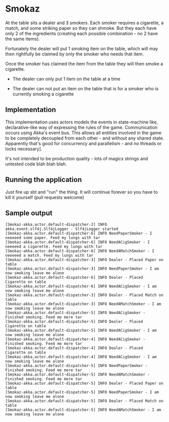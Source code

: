 # Smokaz
At the table sits a dealer and 3 smokers. Each smoker requires a cigarette, a match, and some striking paper so they can shmoke. But they each 
have only 2 of the ingredients (creating each possible combination - no 2 have the same items).

Fortunately the dealer will put 1 smoking item on the table, which will may then rightfully be claimed by only the smoker who needs that item.

Once the smoker has claimed the item from the table they will then smoke a cigarette.

- The dealer can only put 1 item on the table at a time

- The dealer can not put an item on the table that is for a smoker who is currently smoking a cigarette

## Implementation
This implementation uses actors models the events in state-machine like, declarative-like way of expressing the rules of the game. Communication occurs using
Akka's event bus. This allows all entities involved in the game to be completely decoupled from each other - and without any shared state. 
Apparently that's good for concurrency and parallelism - and no threads or locks necessary].

It's not intended to be production quality - lots of magics strings and untested code blah blah blah.

## Running the application
Just fire up sbt and "run" the thing. It will continue forever so you have to kill it yourself (pull requests welcome)

## Sample output
```
[Smokaz-akka.actor.default-dispatcher-2] INFO akka.event.slf4j.Slf4jLogger - Slf4jLogger started
[Smokaz-akka.actor.default-dispatcher-6] INFO NeedPaperSmoker - I neeeeed some paper. Feed my lungs with tar
[Smokaz-akka.actor.default-dispatcher-6] INFO NeedACigSmoker - I neeeeed a cigarette. Feed my lungs with tar
[Smokaz-akka.actor.default-dispatcher-6] INFO NeedAMatchSmoker - I neeeeed a match. Feed my lungs with tar
[Smokaz-akka.actor.default-dispatcher-3] INFO Dealer - Placed Paper on table
[Smokaz-akka.actor.default-dispatcher-3] INFO NeedPaperSmoker - I am now smoking leave me alone
[Smokaz-akka.actor.default-dispatcher-6] INFO Dealer - Placed Cigarette on table
[Smokaz-akka.actor.default-dispatcher-6] INFO NeedACigSmoker - I am now smoking leave me alone
[Smokaz-akka.actor.default-dispatcher-3] INFO Dealer - Placed Match on table
[Smokaz-akka.actor.default-dispatcher-3] INFO NeedAMatchSmoker - I am now smoking leave me alone
[Smokaz-akka.actor.default-dispatcher-5] INFO NeedACigSmoker - Finished smoking. Feed me more tar
[Smokaz-akka.actor.default-dispatcher-5] INFO Dealer - Placed Cigarette on table
[Smokaz-akka.actor.default-dispatcher-5] INFO NeedACigSmoker - I am now smoking leave me alone
[Smokaz-akka.actor.default-dispatcher-4] INFO NeedACigSmoker - Finished smoking. Feed me more tar
[Smokaz-akka.actor.default-dispatcher-4] INFO Dealer - Placed Cigarette on table
[Smokaz-akka.actor.default-dispatcher-4] INFO NeedACigSmoker - I am now smoking leave me alone
[Smokaz-akka.actor.default-dispatcher-5] INFO NeedPaperSmoker - Finished smoking. Feed me more tar
[Smokaz-akka.actor.default-dispatcher-5] INFO NeedAMatchSmoker - Finished smoking. Feed me more tar
[Smokaz-akka.actor.default-dispatcher-5] INFO Dealer - Placed Paper on table
[Smokaz-akka.actor.default-dispatcher-5] INFO NeedPaperSmoker - I am now smoking leave me alone
[Smokaz-akka.actor.default-dispatcher-5] INFO Dealer - Placed Match on table
[Smokaz-akka.actor.default-dispatcher-5] INFO NeedAMatchSmoker - I am now smoking leave me alone
```